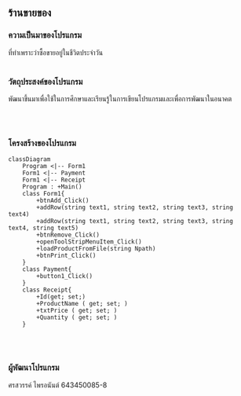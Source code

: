 ## ร้านขายของ
### ความเป็นมาของโปรแกรม
ที่ทำเพราะว่าซื้อขายอยู่ในชีวิตประจำวัน 
<br/><br/>
### วัตถุประสงค์ของโปรแกรม
พัฒนาขึ้นมาเพื่อใช้ในการศึกษาและเรียนรู้ในการเขียนโปรแกรมและเพื่อการพัฒนาในอนาคต


<br/><br/>
### โครงสร้างของโปรแกรม
```mermaid
classDiagram
    Program <|-- Form1
    Form1 <|-- Payment
    Form1 <|-- Receipt
    Program : +Main()
    class Form1{
        +btnAdd_Click()
        +addRow(string text1, string text2, string text3, string text4)
        +addRow(string text1, string text2, string text3, string text4, string text5)
        +btnRemove_Click()
        +openToolStripMenuItem_Click()
        +loadProductFromFile(string Npath)
        +btnPrint_Click()
    }
    class Payment{
        +button1_Click()
    }
    class Receipt{
        +Id(get; set;)
        +ProductName ( get; set; )
        +txtPrice ( get; set; )
        +Quantity ( get; set; )
    }
```
<br/><br/>
### ผู้พัฒนาโปรแกรม
ศรสวรรค์ ไพรอนันต์ 643450085-8
